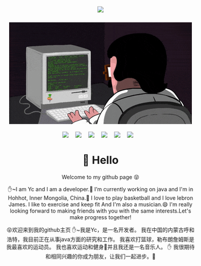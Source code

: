 <!-- 动态打字效果 -->
<h1 align="center">
  <a href="https://blog.anheyu.com/">
    <!--<img src="https://readme-typing-svg.herokuapp.com?color=%2336BCF7&lines=世间所有幸福好运，都源于你的努力和善良。 By Yc.;console.log(%22Hello%EF%BC%8Cworld%22)">-->
    <img src="https://readme-typing-svg.herokuapp.com?color=%2336BCF7&lines=生活明朗，万物可爱.;console.log(%22Hello%EF%BC%8Cworld%22)">
  </a>
</h1>

<!-- 敲代码的图片 -->
<div align="center" ><img order-radius="100px" src="https://raw.githubusercontent.com/Yc100/picx-images-hosting/master/20240528/Knock-Code.6m3qgv8oed.gif"/></div>
<br>

<!-- 个人资料徽标 -->
<div align="center">
  <a href="https://yc100.github.io/"><img src="https://img.shields.io/badge/website-个人博客-blue"></a>&emsp;
  <a href="https://twitter.com/yc37507727"><img src="https://img.shields.io/badge/twitter-%E6%8E%A8%E7%89%B9-blue"></a>&emsp;
  <a href="https://music.163.com/#/artist?id=50737246"><img src="https://img.shields.io/badge/music163-网易音乐人-c32136"></a>&emsp;
  <a href="https://y.qq.com/n/ryqq/singer/000S9CaF1C8NAN"><img src="https://img.shields.io/badge/TencentMusic-腾讯音乐人-green"></a>&emsp;
  <a href="https://v.douyin.com/UUCKtTL/"><img src="https://img.shields.io/badge/douyin-抖音音乐人-ff69b4"></a>&emsp;
  <a href="https://www.toutiao.com/c/user/token/MS4wLjABAAAAw0hg0hVd_InwSpqfxd9naQwtBPiCsy679xYHUmVcHbMe6QT-IjvKAxB2inmRPMbP/?"><img src="https://img.shields.io/badge/toutiao-头条-blue"></a>&emsp;
<!-- 访客数统计徽标 -->
  <!-- <img src="https://visitor-badge.glitch.me/badge?page_id=anzhiyu-c" /></div> -->



# 🙋 Hello

Welcome to my github page 😝

✋~I am Yc and I am a developer.🔭
I’m currently working on java and I'm in Hohhot, Inner Mongolia, China.👯
I love to play basketball and I love lebron James.
I like to exercise and keep fit And I'm also a musician.😄
I'm really looking forward to making friends with you with the same interests.Let's make progress together!

😝欢迎来到我的github主页
✋~我是Yc，是一名开发者。
我在中国的内蒙古呼和浩特，我目前正在从事java方面的研究和工作。
我喜欢打篮球，勒布朗詹姆斯是我最喜欢的运动员。
我也喜欢运动和健身💪并且我还是一名音乐人。 ✋
我很期待和相同兴趣的你成为朋友，让我们一起进步。💪
